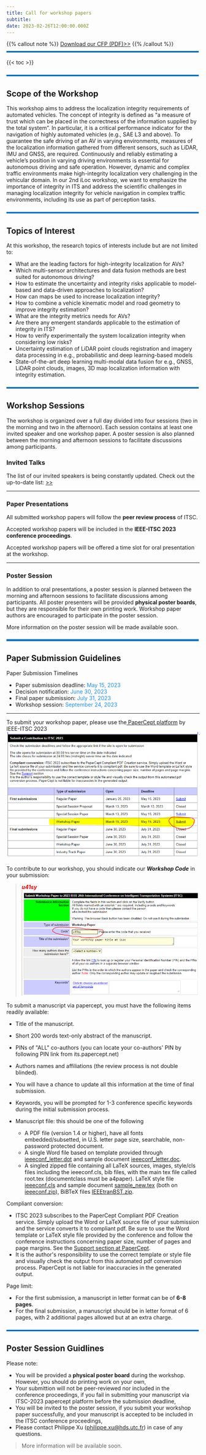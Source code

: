 ```yaml
---
title: Call for workshop papers
subtitle: 
date: 2023-02-26T12:00:00.000Z
---
```

{{% callout note %}} [Download our CFP (PDF)>>](https://iloc-2023.netlify.app/uploads/iLoc2023-poster.pdf) {{% /callout %}}
![](line.png)

{{< toc >}}

![](line.png)
## Scope of the Workshop

This workshop aims to address the localization integrity requirements of automated vehicles. The concept of integrity is defined as “a measure of trust which can be placed in the correctness of the information supplied by the total system”. In particular, it is a critical performance indicator for the navigation of highly automated vehicles (e.g., SAE L3 and above). To guarantee the safe driving of an AV in varying environments, measures of the localization information gathered from different sensors, such as LiDAR, IMU and GNSS, are required. Continuously and reliably estimating a vehicle’s position in varying driving environments is essential for autonomous driving and safe operation. However, dynamic and complex traffic environments make high-integrity localization very challenging in the vehicular domain. In our 2nd iLoc workshop, we want to emphasize the importance of integrity in ITS and address the scientific challenges in managing localization integrity for vehicle navigation in complex traffic environments, including its use as part of perception tasks.

![](line.png)
## Topics of Interest

At this workshop, the research topics of interests include but are not limited to:

* What are the leading factors for high-integrity localization for AVs?
* Which multi-sensor architectures and data fusion methods are best suited for autonomous driving?
* How to estimate the uncertainty and integrity risks applicable to model-based and data-driven approaches to localization?
* How can maps be used to increase localization integrity?
* How to combine a vehicle kinematic model and road geometry to improve integrity estimation?
* What are the integrity metrics needs for AVs?
* Are there any emergent standards applicable to the estimation of integrity in ITS?
* How to verify experimentally the system localization integrity when considering low risks?
* Uncertainty estimation of LiDAR point clouds registration and imagery data processing in e.g., probabilistic and deep learning-based models
* State-of-the-art deep learning multi-modal data fusion for e.g., GNSS, LiDAR point clouds, images, 3D map localization information with integrity estimation.

![](line.png)
## Workshop Sessions

The workshop is organized over a full day divided into four sessions (two in the morning and two in the afternoon). Each session contains at least one invited speaker and one workshop paper. A poster session is also planned between the morning and afternoon sessions to facilitate discussions among participants.

### Invited Talks

The list of our invited speakers is being constantly updated. Check out the up-to-date list: [\>>](/speaker)
***
### Paper Presentations
All submitted workshop papers will follow the **peer review process** of ITSC.

Accepted workshop papers will be included in the **IEEE-ITSC 2023 conference proceedings**.

Accepted workshop papers will be offered a time slot for oral presentation at the workshop. 

***
### Poster Session

In addition to oral presentations, a poster session is planned between the morning and afternoon sessions to facilitate discussions among participants. All poster presenters will be provided **physical poster boards**, but they are responsible for their own printing work. Workshop paper authors are encouraged to participate in the poster session.

More information on the poster session will be made available soon.


![](line.png)

## Paper Submission Guidelines
Paper Submission Timelines

* Paper submission deadline: <span style="color: DodgerBlue;">May 15, 2023</span>
* Decision notification: <span style="color: DodgerBlue;">June 30, 2023</span>
* Final paper submission: <span style="color: DodgerBlue;">July 31, 2023</span>
* Workshop session: <span style="color: DodgerBlue;">September 24, 2023</span>

***
To submit your workshop paper, please use the[ PaperCept platform](https://its.papercept.net/conferences/scripts/start.pl) by IEEE-ITSC 2023
![](choose_workshop_paper.PNG)

To contribute to our workshop, you should indicate our ***Workshop Code*** in your submission: 

> <span style="color: Red;">***u41sy***</span>
![](indicate_workshop_code.PNG)

To submit a manuscript via papercept, you must have the following items readily available:

* Title of the manuscript.
* Short 200 words text-only abstract of the manuscript.
* PINs of "ALL" co-authors (you can locate your co-authors' PIN by following PIN link from its.papercept.net)
* Authors names and affiliations (the review process is not double blinded).
* You will have a chance to update all this information at the time of final submission.
* Keywords, you will be prompted for 1-3 conference specific keywords during the initial submission process.
* Manuscript file: this should be one of the following

  * A PDF file (version 1.4 or higher), have all fonts embedded/subsetted, in U.S. letter page size, searchable, non-password protected document.
  * A single Word file based on template provided through [ieeeconf_letter.dot](http://its.papercept.net/conferences/support/word.php) and sample document [ieeeconf_letter.doc](http://its.papercept.net/conferences/support/word.php).
  * A singled zipped file containing all LaTeX sources, images, style/cls files including the ieeeconf.cls, bib files, with the main tex file called root.tex (documentclass must be a4paper). LaTeX style file [ieeeconf.cls](https://its.papercept.net/conferences/templates/ieeeconf.cls) and sample document [sample_new.tex](https://its.papercept.net/conferences/templates/sample_new.tex) (both on [ieeeconf.zip](http://its.papercept.net/conferences/support/tex.php)), BiBTeX files [IEEEtranBST.zip](http://its.papercept.net/conferences/support/tex.php).

Compliant conversion: 
* ITSC 2023 subscribes to the PaperCept Compliant PDF Creation service. Simply upload the Word or LaTeX source file of your submission and the service converts it to compliant pdf. Be sure to use the Word template or LaTeX style file provided by the conference and follow the conference instructions concerning paper size, number of pages and page margins. See the [Support section at PaperCept](http://its.papercept.net/conferences/support).
* It is the author's responsibility to use the correct template or style file and visually check the output from this automated pdf conversion process. PaperCept is not liable for inaccuracies in the generated output.

Page limit:

* For the first submission, a manuscript in letter format can be of **6-8 pages**. 
* For the final submission, a manuscript should be in letter format of 6 pages, with 2 additional pages allowed but at an extra charge.

![](line.png)
## Poster Session Guidlines
Please note:
* You will be provided a **physical poster board** during the workshop. However, you should do printing work on your own,
* Your submittion will not be peer-reviewed nor included in the conference proceedings, if you fail in submitting your manuscript via ITSC-2023 papercept platform before the submission deadline,
* You will be invited to the poster session, if you submit your workshop paper successfully, and your manuscript is accepted to be included in the ITSC conference proceedings,
* Please contact Philippe Xu (philippe.xu@hds.utc.fr) in case of any questions.


> More information will be available soon.
